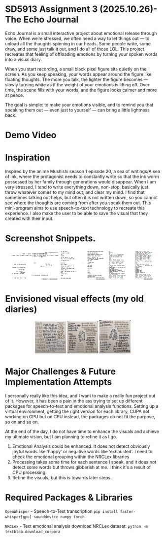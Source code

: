 # SD5913 Assignment 3 (2025.10.26)- The Echo Journal
Echo Journal is a small interactive project about emotional release through voice. When we’re stressed, we often need a way to let things out — to unload all the thoughts spinning in our heads. Some people write, some draw, and some just talk it out, and I do all of those LOL. This project recreates that feeling of offloading emotions by turning your spoken words into a visual diary.

When you start recording, a small black pixel figure sits quietly on the screen. As you keep speaking, your words appear around the figure like floating thoughts. The more you talk, the lighter the figure becomes — slowly turning white as if the weight of your emotions is lifting off. Over time, the scene fills with your words, and the figure looks calmer and more at peace.

The goal is simple: to make your emotions visible, and to remind you that speaking them out — even just to yourself — can bring a little lightness back.

# Demo Video



# Inspiration
Inspired by the anime Mushishi season 1 episode 20, a sea of writings/A sea of ink, where the protagonist needs to constantly write so that the ink worm possessed by her family through generations would disappear. When I am very stressed, I tend to write everything down, non-stop, basically just throw whatever comes to my mind out, and clear my mind. I find that sometimes talking out helps, but often it is not written down, so you cannot see where the thoughts are coming from after you speak them out. This mini-program aims to use speech-to-text technology to recreate this experience. I also make the user to be able to save the visual that they created with their input.

# Screenshot Snippets. 
<p align="center">
  <img src="./TBD/EchoJournal_20251026_223509.png" width="30%">
  <img src="./TBD/EchoJournal_20251026_225044.png" width="30%">
  <img src="./TBD/EchoJournal_20251026_231912.png" width="30%">
</p>


# Envisioned visual effects (my old diaries)
<p align="center">
  <img src=".\TBD\IMG_9068.jpg" width="20%">
  <img src=".\TBD\IMG_9069.jpg" width="20%">
  <img src=".\TBD\IMG_9070.jpg" width="20%">
</p>


# Major Challenges & Future Implementation Attempts
I personally really like this idea, and I want to make a really fun project out of it. However, it has been a pain in the ass trying to set up different packages for speech-to-text and emotional analysis functions. Setting up a virtual environment, getting the right version for
each library, CUPA not working on GPU but on CPU instead, the packages do not fit the purpose, so on and so on. 

At the end of the day, I do not have time to enhance the visuals and achieve my ultimate vision, but I am planning to refine it as I go. 

1) Emotional Analysis could be enhanced. It does not detect obviously joyful words like 'happy' or negative words like 'exhausted'. I need to check the emotional grouping within the NRCLex libraries
2) Processing takes some time for each sentence I speak, and it does not detect some words but throws gibberish at me. I think it's a result of CPU processing.
3) Refine the visuals, but this is towards later steps. 


# Required Packages & Libraries
`OpenWhisper` - Speech-to-Text transcription
    ``pip install faster-whisper[gpu] sounddevice numpy torch``
    
`NRCLex` - Text emotional analysis
    download NRCLex dataset: ``python -m textblob.download_corpora``
